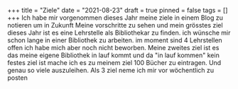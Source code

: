+++
title = "Ziele"
date = "2021-08-23"
draft = true
pinned = false
tags = []
+++
Ich habe mir vorgenommen dieses Jahr meine ziele in einem Blog zu notieren um in Zukunft Meine vorschritte zu sehen und mein grösstes ziel dieses Jahr ist es eine Lehrstelle als Bibliothekar zu finden. ich wünsche mir schon lange in einer Bibliothek zu arbeiten. im moment sind 4 Lehrstellen offen ich habe mich aber noch nicht beworben. Meine zweites ziel ist es das meine eigene Bibliothek in lauf kommt und da "in lauf kommen" kein festes ziel ist mache ich es zu meinem ziel 100 Bücher zu eintragen. Und genau so viele auszuleihen. Als 3 ziel neme ich mir vor wöchentlich zu posten